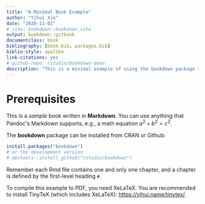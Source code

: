 ```yaml
--- 
title: "A Minimal Book Example"
author: "Yihui Xie"
date: "2020-11-02"
# site: bookdown::bookdown_site
output: bookdown::gitbook
documentclass: book
bibliography: [book.bib, packages.bib]
biblio-style: apalike
link-citations: yes
# github-repo: rstudio/bookdown-demo
description: "This is a minimal example of using the bookdown package to write a book. The output format for this example is bookdown::gitbook."
---
```


# Prerequisites

This is a _sample_ book written in **Markdown**. You can use anything that Pandoc's Markdown supports, e.g., a math equation $a^2 + b^2 = c^2$.

The **bookdown** package can be installed from CRAN or Github:


```r
install.packages("bookdown")
# or the development version
# devtools::install_github("rstudio/bookdown")
```

Remember each Rmd file contains one and only one chapter, and a chapter is defined by the first-level heading `#`.

To compile this example to PDF, you need XeLaTeX. You are recommended to install TinyTeX (which includes XeLaTeX): <https://yihui.name/tinytex/>.


